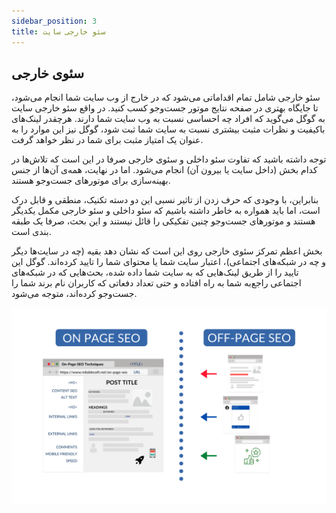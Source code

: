 ```yaml
---
sidebar_position: 3
title: سئو خارجی سایت
---
```


## سئوی خارجی

سئو خارجی شامل تمام اقداماتی می‌شود که در خارج از وب سایت شما انجام می‌شود، تا جایگاه بهتری در صفحه نتایج موتور جست‌وجو کسب کنید. در واقع سئو خارجی سایت به گوگل می‌گوید که افراد چه احساسی نسبت به وب سایت شما دارند. هرچقدر لینک‌های باکیفیت‌ و نظرات مثبت بیشتری نسبت به سایت شما ثبت شود، گوگل نیز این موارد را به عنوان یک امتیاز مثبت برای شما در نظر خواهد گرفت.

توجه داشته باشید که تفاوت سئو داخلی و سئوی خارجی صرفا در این است که تلاش‌ها در کدام بخش (داخل سایت یا بیرون آن) انجام می‌شود. اما در نهایت، همه‌ی آن‌ها از جنس بهینه‌سازی برای موتورهای جست‌وجو هستند.

بنابراین، با وجودی که حرف زدن از تاثیر نسبی این دو دسته تکنیک، منطقی و قابل درک است، اما باید همواره به خاطر داشته باشیم که سئو داخلی و سئو خارجی مکمل یکدیگر هستند و موتورهای جست‌وجو چنین تفکیکی را قائل نیستند و این بحث، صرفا یک طبقه بندی است.

بخش اعظم تمرکز سئوی خارجی روی این است که نشان دهد بقیه (چه در سایت‌ها دیگر و چه در شبکه‌های اجتماعی)، اعتبار سایت شما یا محتوای شما را تایید کرده‌اند. گوگل این تایید را از طریق لینک‌هایی که به سایت شما داده شده، بحث‌هایی که در شبکه‌های اجتماعی راجع‌به شما به راه افتاده و حتی تعداد دفعاتی که کاربران نام برند شما را جست‌وجو کرده‌اند، متوجه می‌شود.

![سئو خارجی](./off-page.png)


